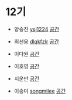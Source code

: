 # 12기

- 양승진 [ysj1224](https://github.com/ysj1224)
[공간](https://github.com/StudyFork/GoogryAndroidArchitectureStudy/tree/master/class12/ysj1224)

- 최선웅 [dlqkfzlr](https://github.com/dlqkfzlr)
[공간](https://github.com/StudyFork/GoogryAndroidArchitectureStudy/tree/master/class12/dlqkfzlr)

- 이다원 [](https://github.com/)
[공간](https://github.com/StudyFork/GoogryAndroidArchitectureStudy/tree/master/class12/)

- 이호영 [](https://github.com//)
[공간](https://github.com/StudyFork/GoogryAndroidArchitectureStudy/tree/master/class12/)

- 지운만 [](https://github.com/)
[공간](https://github.com/StudyFork/GoogryAndroidArchitectureStudy/tree/master/class12/)

- 이송미 [songmilee](https://github.com/songmilee)
[공간](https://github.com/StudyFork/GoogryAndroidArchitectureStudy/tree/master/class12/songmilee)
